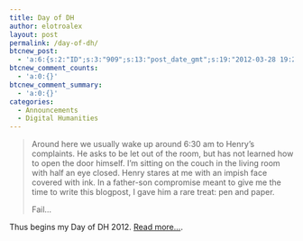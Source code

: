 ```yaml
---
title: Day of DH
author: elotroalex
layout: post
permalink: /day-of-dh/
btcnew_post:
  - 'a:6:{s:2:"ID";s:3:"909";s:13:"post_date_gmt";s:19:"2012-03-28 19:26:14";s:23:"initial_import_date_gmt";s:19:"2012-03-28 19:26:22";s:20:"last_import_date_gmt";s:19:"0000-00-00 00:00:00";s:4:"hits";s:1:"0";s:6:"misses";s:1:"0";}'
btcnew_comment_counts:
  - 'a:0:{}'
btcnew_comment_summary:
  - 'a:0:{}'
categories:
  - Announcements
  - Digital Humanities
---
```

> Around here we usually wake up around 6:30 am to Henry&#8217;s complaints. He asks to be let out of the room, but has not learned how to open the door himself. I&#8217;m sitting on the couch in the living room with half an eye closed. Henry stares at me with an impish face covered with ink. In a father-son compromise meant to give me the time to write this blogpost, I gave him a rare treat: pen and paper. 
> 
> Fail&#8230;

Thus begins my Day of DH 2012. <a href="http://dayofdh2012.artsrn.ualberta.ca/elotroalex/" title="Day of Alex Gil" target="_blank">Read more&#8230;</a>.